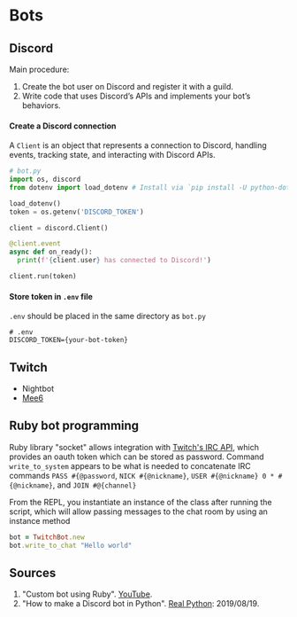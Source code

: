 # Bots
## Discord
Main procedure:
  1. Create the bot user on Discord and register it with a guild.
  2. Write code that uses Discord’s APIs and implements your bot’s behaviors.
#### Create a Discord connection
A `Client` is an object that represents a connection to Discord, handling events, tracking state, and interacting with Discord APIs.
```py
# bot.py
import os, discord
from dotenv import load_dotenv # Install via `pip install -U python-dotenv`

load_dotenv()
token = os.getenv('DISCORD_TOKEN')

client = discord.Client()

@client.event
async def on_ready():
  print(f'{client.user} has connected to Discord!')

client.run(token)
```
#### Store token in `.env` file
`.env` should be placed in the same directory as `bot.py`
```
# .env
DISCORD_TOKEN={your-bot-token}
``` 
## Twitch
  - Nightbot
  - [Mee6](https://mee6.xyz/)
## Ruby bot programming
Ruby library "socket" allows integration with [Twitch's IRC API](https://twitchapps.com/tmi), which provides an oauth token which can be stored as password. Command `write_to_system` appears to be  what is needed to concatenate IRC commands `PASS #{@password`, `NICK #{@nickname}`, `USER #{@nickname} 0 * #{@nickname}`, and `JOIN #@{channel}`

From the REPL, you instantiate an instance of the class after running the script, which will allow passing messages to the chat room by using an instance method
```rb
bot = TwitchBot.new
bot.write_to_chat "Hello world"
```
## Sources
  1. "Custom bot using Ruby". [YouTube](https://www.youtube.com/watch?v=rVVhkX1uTRQ).
  2. "How to make a Discord bot in Python". [Real Python](https://realpython.com/how-to-make-a-discord-bot-python/): 2019/08/19.